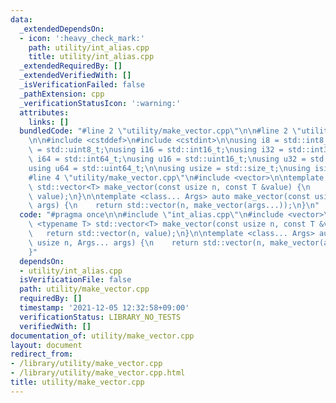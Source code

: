 ```yaml
---
data:
  _extendedDependsOn:
  - icon: ':heavy_check_mark:'
    path: utility/int_alias.cpp
    title: utility/int_alias.cpp
  _extendedRequiredBy: []
  _extendedVerifiedWith: []
  _isVerificationFailed: false
  _pathExtension: cpp
  _verificationStatusIcon: ':warning:'
  attributes:
    links: []
  bundledCode: "#line 2 \"utility/make_vector.cpp\"\n\n#line 2 \"utility/int_alias.cpp\"\
    \n\n#include <cstddef>\n#include <cstdint>\n\nusing i8 = std::int8_t;\nusing u8\
    \ = std::uint8_t;\nusing i16 = std::int16_t;\nusing i32 = std::int32_t;\nusing\
    \ i64 = std::int64_t;\nusing u16 = std::uint16_t;\nusing u32 = std::uint32_t;\n\
    using u64 = std::uint64_t;\n\nusing usize = std::size_t;\nusing isize = std::ptrdiff_t;\n\
    #line 4 \"utility/make_vector.cpp\"\n#include <vector>\n\ntemplate <typename T>\
    \ std::vector<T> make_vector(const usize n, const T &value) {\n    return std::vector(n,\
    \ value);\n}\n\ntemplate <class... Args> auto make_vector(const usize n, Args...\
    \ args) {\n    return std::vector(n, make_vector(args...));\n}\n"
  code: "#pragma once\n\n#include \"int_alias.cpp\"\n#include <vector>\n\ntemplate\
    \ <typename T> std::vector<T> make_vector(const usize n, const T &value) {\n \
    \   return std::vector(n, value);\n}\n\ntemplate <class... Args> auto make_vector(const\
    \ usize n, Args... args) {\n    return std::vector(n, make_vector(args...));\n\
    }"
  dependsOn:
  - utility/int_alias.cpp
  isVerificationFile: false
  path: utility/make_vector.cpp
  requiredBy: []
  timestamp: '2021-12-05 12:32:58+09:00'
  verificationStatus: LIBRARY_NO_TESTS
  verifiedWith: []
documentation_of: utility/make_vector.cpp
layout: document
redirect_from:
- /library/utility/make_vector.cpp
- /library/utility/make_vector.cpp.html
title: utility/make_vector.cpp
---
```

